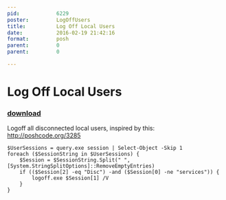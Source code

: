 ```yaml
---
pid:            6229
poster:         LogOffUsers
title:          Log Off Local Users
date:           2016-02-19 21:42:16
format:         posh
parent:         0
parent:         0

---
```


# Log Off Local Users

### [download](6229.ps1)

Logoff all disconnected local users, inspired by this: http://poshcode.org/3285

```posh
$UserSessions = query.exe session | Select-Object -Skip 1
foreach ($SessionString in $UserSessions) {
    $Session = $SessionString.Split(" ",[System.StringSplitOptions]::RemoveEmptyEntries) 
    if (($Session[2] -eq "Disc") -and ($Session[0] -ne "services")) {
        logoff.exe $Session[1] /V
    }
}
```
